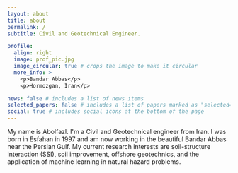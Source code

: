 ```yaml
---
layout: about
title: about
permalink: /
subtitle: Civil and Geotechnical Engineer.

profile:
  align: right
  image: prof_pic.jpg
  image_circular: true # crops the image to make it circular
  more_info: >
    <p>Bandar Abbas</p>
    <p>Hormozgan, Iran</p>

news: false # includes a list of news items
selected_papers: false # includes a list of papers marked as "selected={true}"
social: true # includes social icons at the bottom of the page
---
```


My name is Abolfazl. I'm a Civil and Geotechnical engineer from Iran. I was born in Esfahan in 1997 and am now working in the beautiful Bandar Abbas near the Persian Gulf. My current research interests are soil-structure interaction (SSI), soil improvement, offshore geotechnics, and the application of machine learning in natural hazard problems.
